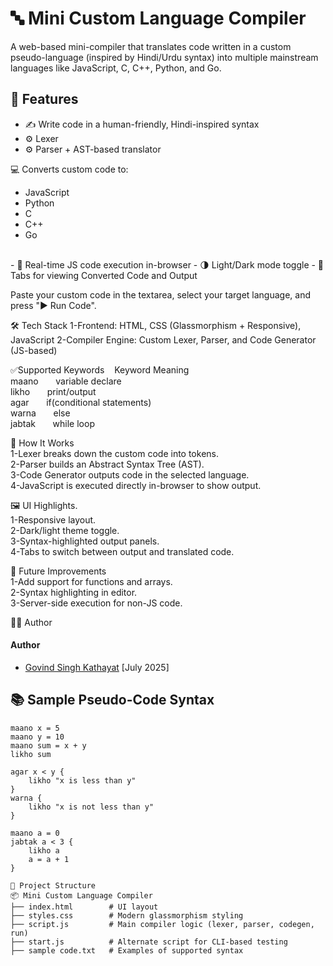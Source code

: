 # 🔤 Mini Custom Language Compiler

A web-based mini-compiler that translates code written in a custom pseudo-language (inspired by Hindi/Urdu syntax) into multiple mainstream languages like JavaScript, C, C++, Python, and Go.

## 🌟 Features
- ✍️ Write code in a human-friendly, Hindi-inspired syntax
- ⚙️ Lexer
- ⚙️ Parser + AST-based translator
  
💻 Converts custom code to:
  - JavaScript
  - Python
  - C
  - C++
  - Go
    
  <br>
- 🧪 Real-time JS code execution in-browser
- 🌗 Light/Dark mode toggle
- 🧾 Tabs for viewing Converted Code and Output

Paste your custom code in the textarea, select your target language, and press "▶ Run Code".

🛠️ Tech Stack
1-Frontend: HTML, CSS (Glassmorphism + Responsive), JavaScript
2-Compiler Engine: Custom Lexer, Parser, and Code Generator (JS-based)

✅Supported Keywords&nbsp;&nbsp;&nbsp; Keyword	Meaning<br>
maano&nbsp;&nbsp;&nbsp;&nbsp;&nbsp;&nbsp; variable declare<br>
likho&nbsp;&nbsp;&nbsp;&nbsp;&nbsp;&nbsp; print/output<br>
agar&nbsp;&nbsp;&nbsp;&nbsp;&nbsp;&nbsp;	  if(conditional statements)<br>
warna&nbsp;&nbsp;&nbsp;&nbsp;&nbsp;&nbsp; else<br>
jabtak&nbsp;&nbsp;&nbsp;&nbsp;&nbsp;&nbsp;	while loop<br>

🧪 How It Works<br>
1-Lexer breaks down the custom code into tokens.<br>
2-Parser builds an Abstract Syntax Tree (AST).<br>
3-Code Generator outputs code in the selected language.<br>
4-JavaScript is executed directly in-browser to show output.<br>

🖼️ UI Highlights.<br>
1-Responsive layout.<br>
2-Dark/light theme toggle.<br>
3-Syntax-highlighted output panels.<br>
4-Tabs to switch between output and translated code.<br>

📌 Future Improvements<br>
1-Add support for functions and arrays.<br>
2-Syntax highlighting in editor.<br>
3-Server-side execution for non-JS code.<br>

👨‍💻 Author
#### Author<br>
- [Govind Singh Kathayat](https://www.linkedin.com/in/govind-singh-kathayat-328a5a257?utm_source=share&utm_campaign=share_via&utm_content=profile&utm_medium=android_app) [July 2025]


## 📚 Sample Pseudo-Code Syntax

```plaintext
maano x = 5
maano y = 10
maano sum = x + y
likho sum

agar x < y {
    likho "x is less than y"
}
warna {
    likho "x is not less than y"
}

maano a = 0
jabtak a < 3 {
    likho a
    a = a + 1
}

📁 Project Structure
📦 Mini Custom Language Compiler
├── index.html        # UI layout
├── styles.css        # Modern glassmorphism styling
├── script.js         # Main compiler logic (lexer, parser, codegen, run)
├── start.js          # Alternate script for CLI-based testing
├── sample code.txt   # Examples of supported syntax





```

